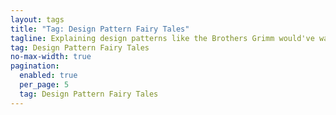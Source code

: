 ```yaml
---
layout: tags
title: "Tag: Design Pattern Fairy Tales"
tagline: Explaining design patterns like the Brothers Grimm would've wanted
tag: Design Pattern Fairy Tales
no-max-width: true
pagination:
  enabled: true
  per_page: 5
  tag: Design Pattern Fairy Tales
---
```

